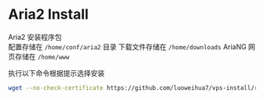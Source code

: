 # Aria2 Install

Aria2 安装程序包<br>
配置存储在 `/home/conf/aria2` 目录
下载文件存储在 `/home/downloads`
AriaNG 网页存储在 `/home/www`

执行以下命令根据提示选择安装
```bash
wget --no-check-certificate https://github.com/luoweihua7/vps-install/raw/master/aria2/aria2-install.sh && bash aria2-install.sh
```
